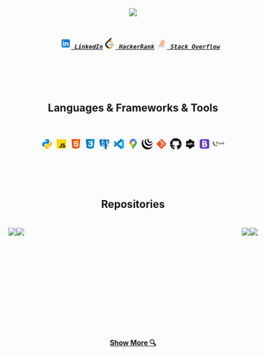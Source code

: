 <h1 align="center">
  <a href="https://git.io/typing-svg">
    <img src="https://readme-typing-svg.herokuapp.com/?lines=Hello,+There!+👋;This+is+Ali+Cetiner....;Nice+to+meet+you!&center=true&size=30">
  </a>
</h1>

<h5 align="center">
  <code>
    <a href="https://www.linkedin.com/in/ali-yener-cetiner/" title="LinkedIn Profile"><img width="22" src="images/linkedin.svg"> LinkedIn</a></code>
  <code><a href="https://www.hackerrank.com/ayenercetiner" title="Leetcode Profile"><img width="22" src="images/leetcode.png"> HackerRank</a></code>
  <code><a href="https://stackoverflow.com/users/20000567/ali" title="Stack Overflow Profile"><img width="22" src="images/stackoverflow.png"> Stack Overflow</a></code>
</h5>
<br>
<br>
<br>
<h2 align="center"> Languages & Frameworks & Tools </h2>
<br>
<p align="center">
  <code><img title="Python" height="25" src="images/python.svg"></code>
  <code><img title="Javascript" height="25" src="images/javascript.svg"></code>
  <code><img title="HTML5" height="25" src="images/html5.svg"></code>
  <code><img title="CSS" height="25" src="images/css.svg"></code>
  <code><img title="PostgreSQL" height="25" src="images/postgresql.svg"></code>
  <code><img title="Visual Studio Code" height="25" src="images/vs-code.svg"></code>
  <code><img title="GoogleMapsAPI" height="25" src="images/google-maps.svg"></code>
  <code><img title="JQuery" height="25" src="images/jquery.svg"></code>
  <code><img title="Git" height="25" src="images/git.svg"></code>
  <code><img title="GitHub" height="25" src="images/github.svg"></code>
  <code><img title="REST API" height="25" src="images/rest-api-48.png"></code>
  <code><img title="Bootstrap" height="25" src="images/bootstrap.svg"></code>
  <code><img title="Flask" height="25" src="images/flask.svg"></code>
</p>
<br>
<br>
<br>
<h2 align="center"> Repositories </h2>
<br>

<div width="100%" align="center">
  <a align="left" href="https://github.com/aycetiner/movie-loco" title="Movie Loco App"><img align="left" height="115" src="https://github-readme-stats.vercel.app/api/pin/?username=aycetiner&repo=movie-loco&theme=react&border_color=61dafb&border_radius=10"></a>
   <a align="right" href="https://github.com/aycetiner/twitter-clone" title="Warbler App"><img align="right" height="115" src="https://github-readme-stats.vercel.app/api/pin/?username=aycetiner&repo=twitter-clone&theme=react&border_color=61dafb&border_radius=10"></a>
</div>
<div width="100%" align="center">
  <a align="left" href="https://github.com/aycetiner/jeopardy" title="Jeopardy"><img align="left" height="115" src="https://github-readme-stats.vercel.app/api/pin/?username=aycetiner&repo=jeopardy&theme=react&border_color=61dafb&border_radius=10"></a>
   <a align="right" href="https://github.com/aycetiner/hack-or-snooze-ajax-api" title="hack-or-snooze-ajax-api"><img align="right" height="115" src="https://github-readme-stats.vercel.app/api/pin/?username=aycetiner&repo=hack-or-snooze-ajax-api&theme=react&border_color=61dafb&border_radius=10"></a>
</div>

<br>
<br>
<br>
<br>
<br>
<br>
<br>
<br>
<br>
<br>
<br>
<br>

<h4 align="center">
  <a href="https://github.com/aycetiner?tab=repositories" title="Show Repositories"> Show More 🔍</a>
</h4>

<!--
**aycetiner/aycetiner** is a ✨ _special_ ✨ repository because its `README.md` (this file) appears on your GitHub profile.

Here are some ideas to get you started:

- 🔭 I’m currently working on ...
- 🌱 I’m currently learning ...
- 👯 I’m looking to collaborate on ...
- 🤔 I’m looking for help with ...
- 💬 Ask me about ...
- 📫 How to reach me: ...
- 😄 Pronouns: ...
- ⚡ Fun fact: ...
-->
